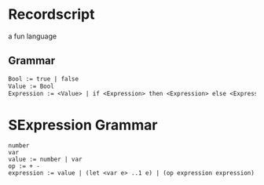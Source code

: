 # Recordscript
a fun language

## Grammar

```txt
Bool := true | false
Value := Bool
Expression := <Value> | if <Expression> then <Expression> else <Expression>
```

# SExpression Grammar
```
number
var
value := number | var
op := + -
expression := value | (let <var e> ..1 e) | (op expression expression)
```